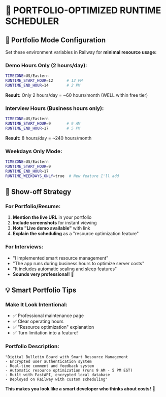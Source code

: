 # 🎯 PORTFOLIO-OPTIMIZED RUNTIME SCHEDULER

## 📱 Portfolio Mode Configuration

Set these environment variables in Railway for **minimal resource usage:**

### **Demo Hours Only (2 hours/day):**
```bash
TIMEZONE=US/Eastern
RUNTIME_START_HOUR=12      # 12 PM
RUNTIME_END_HOUR=14        # 2 PM
```
**Result:** Only 2 hours/day = ~60 hours/month (WELL within free tier)

### **Interview Hours (Business hours only):**
```bash
TIMEZONE=US/Eastern
RUNTIME_START_HOUR=9       # 9 AM
RUNTIME_END_HOUR=17        # 5 PM
```
**Result:** 8 hours/day = ~240 hours/month

### **Weekdays Only Mode:**
```bash
TIMEZONE=US/Eastern
RUNTIME_START_HOUR=9
RUNTIME_END_HOUR=17
RUNTIME_WEEKDAYS_ONLY=true  # New feature I'll add
```

## 🎪 Show-off Strategy

### **For Portfolio/Resume:**
1. **Mention the live URL** in your portfolio
2. **Include screenshots** for instant viewing
3. **Note "Live demo available"** with link
4. **Explain the scheduling** as a "resource optimization feature"

### **For Interviews:**
- "I implemented smart resource management"
- "The app runs during business hours to optimize server costs"
- "It includes automatic scaling and sleep features"
- **Sounds very professional!** 🎯

## 💡 Smart Portfolio Tips

### **Make It Look Intentional:**
- ✅ Professional maintenance page
- ✅ Clear operating hours
- ✅ "Resource optimization" explanation
- ✅ Turn limitation into a feature!

### **Portfolio Description:**
```
"Digital Bulletin Board with Smart Resource Management
- Encrypted user authentication system
- Real-time comment and feedback system  
- Automatic resource optimization (runs 9 AM - 5 PM EST)
- Built with FastAPI, encrypted local database
- Deployed on Railway with custom scheduling"
```

**This makes you look like a smart developer who thinks about costs!** 💪
